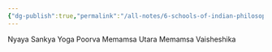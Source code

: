 ```yaml
---
{"dg-publish":true,"permalink":"/all-notes/6-schools-of-indian-philosophy/"}
---
```



Nyaya
Sankya
Yoga
Poorva Memamsa
Utara Memamsa
Vaisheshika
